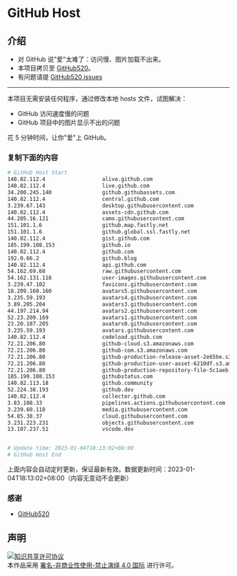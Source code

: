 # GitHub Host
## 介绍
- 对 GitHub 说"爱"太难了：访问慢、图片加载不出来。
- 本项目拷贝至 [GitHub520](https://github.com/521xueweihan/GitHub520)。
- 有问题请提 [GitHub520 issues](https://github.com/521xueweihan/GitHub520/issues/new)

---

本项目无需安装任何程序，通过修改本地 hosts 文件，试图解决：
- GitHub 访问速度慢的问题
- GitHub 项目中的图片显示不出的问题

花 5 分钟时间，让你"爱"上 GitHub。

### 复制下面的内容
```bash
# GitHub Host Start
140.82.112.4                  alive.github.com
140.82.112.4                  live.github.com
34.200.245.140                github.githubassets.com
140.82.112.4                  central.github.com
3.239.67.143                  desktop.githubusercontent.com
140.82.112.4                  assets-cdn.github.com
44.205.16.121                 camo.githubusercontent.com
151.101.1.6                   github.map.fastly.net
151.101.1.6                   github.global.ssl.fastly.net
140.82.112.4                  gist.github.com
185.199.108.153               github.io
140.82.112.4                  github.com
192.0.66.2                    github.blog
140.82.112.4                  api.github.com
54.162.69.68                  raw.githubusercontent.com
54.162.131.118                user-images.githubusercontent.com
3.239.47.102                  favicons.githubusercontent.com
18.209.160.160                avatars5.githubusercontent.com
3.235.59.193                  avatars4.githubusercontent.com
3.89.205.204                  avatars3.githubusercontent.com
44.197.214.94                 avatars2.githubusercontent.com
52.23.209.169                 avatars1.githubusercontent.com
23.20.187.205                 avatars0.githubusercontent.com
3.235.59.193                  avatars.githubusercontent.com
140.82.112.4                  codeload.github.com
72.21.206.80                  github-cloud.s3.amazonaws.com
72.21.206.80                  github-com.s3.amazonaws.com
72.21.206.80                  github-production-release-asset-2e65be.s3.amazonaws.com
72.21.206.80                  github-production-user-asset-6210df.s3.amazonaws.com
72.21.206.80                  github-production-repository-file-5c1aeb.s3.amazonaws.com
185.199.108.153               githubstatus.com
140.82.113.18                 github.community
52.224.38.193                 github.dev
140.82.112.4                  collector.github.com
3.83.108.33                   pipelines.actions.githubusercontent.com
3.239.60.118                  media.githubusercontent.com
54.85.38.37                   cloud.githubusercontent.com
3.231.223.231                 objects.githubusercontent.com
13.107.237.51                 vscode.dev


# Update time: 2023-01-04T18:13:02+08:00
# GitHub Host End

```
上面内容会自动定时更新，保证最新有效。数据更新时间：2023-01-04T18:13:02+08:00（内容无变动不会更新）

### 感谢

- [GitHub520](https://github.com/521xueweihan/GitHub520)

## 声明
<a rel="license" href="https://creativecommons.org/licenses/by-nc-nd/4.0/deed.zh"><img alt="知识共享许可协议" style="border-width: 0" src="https://licensebuttons.net/l/by-nc-nd/4.0/88x31.png"></a><br>本作品采用 <a rel="license" href="https://creativecommons.org/licenses/by-nc-nd/4.0/deed.zh">署名-非商业性使用-禁止演绎 4.0 国际</a> 进行许可。